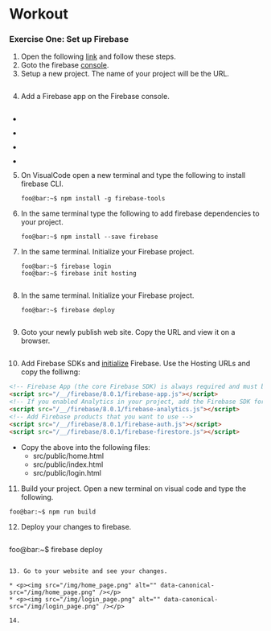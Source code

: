 # Workout

### Exercise One: Set up Firebase
1. Open the following [link](https://firebase.google.com/docs/web/setup) and follow these steps.
2. Goto the firebase [console](https://console.firebase.google.com).
3. Setup a new project. The name of your project will be the URL.
<p><img src="/img/new_project.png" alt="" data-canonical-src="/img/new_project.png" /></p>

4. Add a Firebase app on the Firebase console.
<p><img src="/img/firebase_app.png" alt="" data-canonical-src="/img/firebase_app.png" /></p>

* <p><img src="/img/register_app_1.png" alt="" data-canonical-src="/img/register_app_1.png" /></p> 
* <p><img src="/img/register_app_2.png" alt="" data-canonical-src="/img/register_app_2.png" /></p> 
* <p><img src="/img/register_app_3.png" alt="" data-canonical-src="/img/register_app_3.png" /></p>
* <p><img src="/img/register_app_4.png" alt="" data-canonical-src="/img/register_app_4.png" /></p> 

5. On VisualCode open a new terminal and type the following to install firebase CLI.
   ```shell
   foo@bar:~$ npm install -g firebase-tools
   ```
6. In the same terminal type the following to add firebase dependencies to your project.
   ```shell
   foo@bar:~$ npm install --save firebase
   ```
7. In the same terminal. Initialize your Firebase project.
   ```shell
   foo@bar:~$ firebase login
   foo@bar:~$ firebase init hosting
   ```
<p><img src="/img/firebase_init_hosting.png" alt="" data-canonical-src="/img/firebase_init_hosting.png" /></p>

8. In the same terminal. Initialize your Firebase project.
   ```shell
   foo@bar:~$ firebase deploy
   ```
<p><img src="/img/firebase_deploy.png" alt="" data-canonical-src="/img/firebase_deploy.png" /></p>

9. Goto your newly publish web site. Copy the URL and view it on a browser.
<p><img src="/img/website.png" alt="" data-canonical-src="/img/website.png" /></p>

10. Add Firebase SDKs and [initialize](https://firebase.google.com/docs/web/setup#add-sdks-initialize) Firebase. Use the Hosting URLs and copy the folliwng:

   ```html 
   <!-- Firebase App (the core Firebase SDK) is always required and must be listed first -->
   <script src="/__/firebase/8.0.1/firebase-app.js"></script>
   <!-- If you enabled Analytics in your project, add the Firebase SDK for Analytics -->
   <script src="/__/firebase/8.0.1/firebase-analytics.js"></script>
   <!-- Add Firebase products that you want to use -->
   <script src="/__/firebase/8.0.1/firebase-auth.js"></script>
   <script src="/__/firebase/8.0.1/firebase-firestore.js"></script>
   ``` 
   * Copy the above into the following files:
     * src/public/home.html
     * src/public/index.html
     * src/public/login.html
11.  Build your project. Open a new terminal on visual code and type the following.
   ```shell
   foo@bar:~$ npm run build
   ```
12. Deploy your changes to firebase.
    ```shell
   foo@bar:~$ firebase deploy
   ```

13. Go to your website and see your changes.

* <p><img src="/img/home_page.png" alt="" data-canonical-src="/img/home_page.png" /></p>
* <p><img src="/img/login_page.png" alt="" data-canonical-src="/img/login_page.png" /></p>

14. 